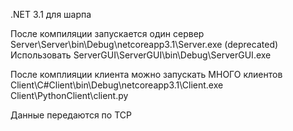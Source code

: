 .NET 3.1 для шарпа

После компиляции запускается один сервер
Server\Server\bin\Debug\netcoreapp3.1\Server.exe (deprecated)
Использовать 
ServerGUI\ServerGUI\bin\Debug\ServerGUI.exe

После комплияции клиента можно запускать МНОГО клиентов
Client\C#Client\bin\Debug\netcoreapp3.1\Client.exe
Client\PythonClient\client.py

Данные передаются по TCP

